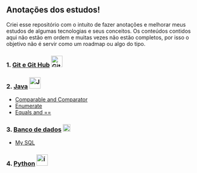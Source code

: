 ## Anotações dos estudos!

Criei esse repositório com o intuito de fazer anotações e melhorar meus estudos de algumas tecnologias e seus conceitos. Os conteúdos contidos aqui não estão em ordem e muitas vezes não estão completos, por isso o objetivo não é servir como um roadmap ou algo do tipo.

  
  ### 1. [Git e Git Hub](/Git_GitHub/AprendendoGit_GitHub.md) <img src="https://img.icons8.com/color/48/000000/git.png" alt="Git" width="30px"/>
  ### 2. [Java](/Java) <img src="https://img.icons8.com/color/48/000000/java-coffee-cup-logo--v1.png" alt="Java" width="30px"/>
  - [Comparable and Comparator](/Java/Comparable_Comparator.md)
  - [Enumerate](/Java/Enumerate.md)
  - [Equals and ==](/Java/equals_vs_==.md)
  ### 3. [Banco de dados](/BD) <img src="https://cdn-icons.flaticon.com/png/512/5732/premium/5732837.png?token=exp=1651699162~hmac=0d7286de87b921b6dd98eb8dfd9e4121" alt="Banco de dados" width="20px" >
  - [My SQL](/BD/MySQL)
  ### 4. [Python](/Python) <img id="image" data-size="512" class="img-responsive" src="https://cdn.icon-icons.com/icons2/112/PNG/512/python_18894.png" title="ícone Python  Livre" alt="ícone python" width="30px">

  

